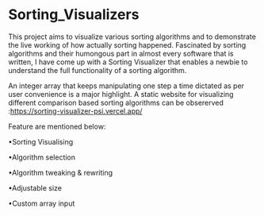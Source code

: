 # Sorting_Visualizers
This project aims to visualize various sorting algorithms and to demonstrate the live working of how actually sorting happened.
Fascinated by sorting algorithms and their humongous part in almost every software that is written, I have come up with a Sorting Visualizer that enables a newbie to understand the full functionality of a sorting algorithm.

An integer array that keeps manipulating one step a time dictated as per user convenience is a major highlight.
A static website for visualizing different comparison based sorting algorithms can be obsererved :https://sorting-visualizer-psi.vercel.app/

Feature are mentioned below:

•Sorting Visualising

•Algorithm selection

•Algorithm tweaking & rewriting

•Adjustable size

•Custom array input
